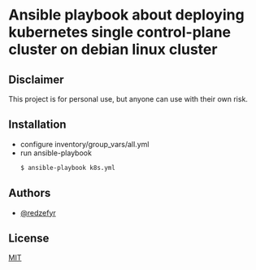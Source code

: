 
# Ansible playbook about deploying kubernetes single control-plane cluster on debian linux cluster




## Disclaimer

This project is for personal use, but anyone can use with their own risk.
## Installation

- configure inventory/group_vars/all.yml
- run ansible-playbook
    ```bash
    $ ansible-playbook k8s.yml
    ```

## Authors

- [@redzefyr](https://www.github.com/redzefyr)


## License

[MIT](https://choosealicense.com/licenses/mit/)

